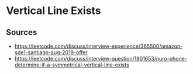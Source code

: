 # Vertical Line Exists

## Sources

- <https://leetcode.com/discuss/interview-experience/365500/amazon-sde1-santiago-aug-2019-offer>
- <https://leetcode.com/discuss/interview-question/1901653/nuro-phone-determine-if-a-symmetrical-vertical-line-exists>

